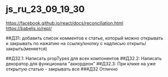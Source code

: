 # js_ru_23_09_19_30

https://facebook.github.io/react/docs/reconciliation.html
https://babeljs.io/repl/

##ДЗ1: добавить список комментов к статье, который можно открывать и закрывать по нажатию на ссылку/кнопку с надписью открыть/закрыть(меняется)

##ДЗ2.1: Написать propTypes для всех компонентов
##ДЗ2.2: Написать декоратор для функционала "аккордеон"
##ДЗ2.3: При клике на уже открытую статью - закрывать все
###ДЗ2 Отлично
